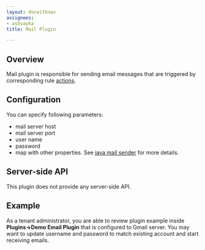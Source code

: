 ```yaml
---
layout: docwithnav
assignees:
- ashvayka
title: Mail Plugin

---
```


## Overview

Mail plugin is responsible for sending email messages that are triggered by corresponding rule [actions](/docs/reference/actions/send-mail-action/).  

## Configuration

You can specify following parameters:
 
 - mail server host
 - mail server port
 - user name
 - password
 - map with other properties. 
See [java mail sender](http://docs.spring.io/spring/docs/current/javadoc-api/org/springframework/mail/javamail/JavaMailSenderImpl.html#setJavaMailProperties-java.util.Properties-) for more details. 

## Server-side API

This plugin does not provide any server-side API. 

## Example

As a tenant administrator, you are able to review plugin example inside **Plugins->Demo Email Plugin** that is configured to Gmail server.
You may want to update username and password to match existing account and start receiving emails.